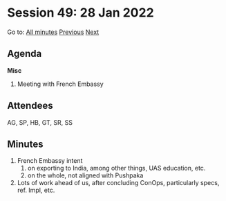 # Session 49: 28 Jan 2022

Go to: [All minutes](#) [Previous](25.md) [Next](30.md)

## Agenda

**Misc**

1. Meeting with French Embassy

## Attendees

AG, SP, HB, GT, SR, SS

## Minutes

1. French Embassy intent 
    1. on exporting to India, among other things, UAS education, etc.
    2. on the whole, not aligned with Pushpaka
2. Lots of work ahead of us, after concluding ConOps, particularly specs, ref. Impl, etc.
